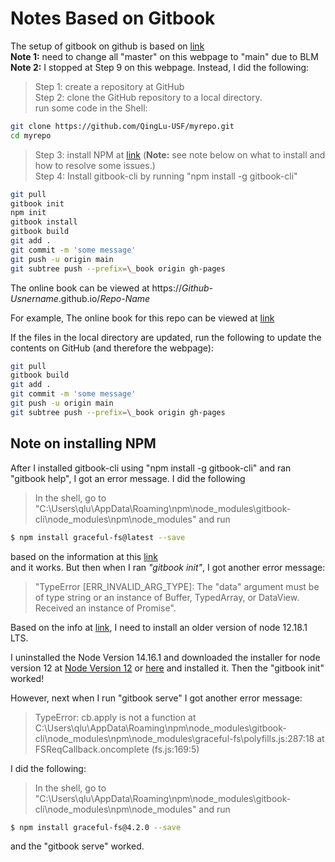 # Notes Based on Gitbook

The setup of gitbook on github is based on [link](https://medium.com/@richdayandnight/simple-tutorial-on-hosting-your-gitbook-documentation-on-github-pages-bonus-with-gitbook-editor-f27f60d5d408)  
**Note 1:** need to change all "master" on  this webpage to "main" due to BLM  
**Note 2:** I stopped at Step 9 on this webpage. Instead, I did the following:

> Step 1: create a repository at GitHub  
> Step 2: clone the GitHub repository to a local directory.  
>   run some code in the Shell:  
```bash
git clone https://github.com/QingLu-USF/myrepo.git  
cd myrepo  
```

> Step 3: install NPM at [link](https://www.npmjs.com/get-npm) (**Note:** see note below on what to install and how to resolve some issues.)     
> Step 4: Install gitbook-cli by running "npm install -g gitbook-cli"   
>

```bash
git pull  
gitbook init   
npm init  
gitbook install  
gitbook build  
git add .  
git commit -m 'some message'  
git push -u origin main  
git subtree push --prefix=\_book origin gh-pages  
```

The online book can be viewed at https:\/\/*Github-Usnername*.github.io\/*Repo-Name*  

For example, The online book for this repo can be viewed at [link](https://qinglu-usf.github.io/Notes_Gitbook/) 


If the files in the local directory are updated, run the following to update the contents on GitHub (and therefore the webpage):  
```bash
git pull  
gitbook build  
git add .   
git commit -m 'some message'  
git push -u origin main  
git subtree push --prefix=\_book origin gh-pages  
```

## **Note on installing NPM**  
After I installed gitbook-cli using "npm install -g gitbook-cli" and ran "gitbook help", I got an error message. I did the following  
> In the shell, go to "C:\Users\qlu\AppData\Roaming\npm\node_modules\gitbook-cli\node_modules\npm\node_modules" and run  
```bash
$ npm install graceful-fs@latest --save
```

based on the information at this [link](https://stackoverflow.com/questions/64211386/gitbook-cli-install-error-typeerror-cb-apply-is-not-a-function-inside-graceful)  
and it works. But then when I ran *"gitbook init"*, I got another error message:  
> "TypeError [ERR_INVALID_ARG_TYPE]: The "data" argument must be of type string or an instance of Buffer, TypedArray, or DataView. Received an instance of Promise".   
>

Based on the info at [link](https://stackoverflow.com/questions/61538769/gitbook-init-error-typeerror-err-invalid-arg-type-the-data-argument-must-b), I need to install an older version of node 12.18.1 LTS.  

I uninstalled the Node Version 14.16.1 and downloaded the installer for node version 12 at [Node Version 12](https://nodejs.org/download/release/latest-v12.x/) or [here](https://nodejs.org/en/download/releases/) and installed it. Then the "gitbook init" worked!  

However, next when I run "gitbook serve" I got another error message:  
> TypeError: cb.apply is not a function
>    at C:\Users\qlu\AppData\Roaming\npm\node_modules\gitbook-cli\node_modules\npm\node_modules\graceful-fs\polyfills.js:287:18
>    at FSReqCallback.oncomplete (fs.js:169:5)  


I did the following:  
> In the shell, go to "C:\Users\qlu\AppData\Roaming\npm\node_modules\gitbook-cli\node_modules\npm\node_modules" and run 

```bash
$ npm install graceful-fs@4.2.0 --save
```

and the "gitbook serve" worked.





